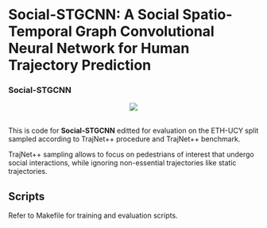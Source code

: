 # Social-STGCNN: A Social Spatio-Temporal Graph Convolutional Neural Network for Human Trajectory Prediction


### Social-STGCNN
<div align='center'>
<img src="images/Social-STGCNN-Teaser_.jpg"></img>
</div>
<br />

This is code for **Social-STGCNN** editted for evaluation on the ETH-UCY split sampled according to TrajNet++ procedure and TrajNet++ benchmark.

TrajNet++ sampling allows to focus on pedestrians of interest that undergo social interactions, while ignoring non-essential trajectories like static trajectories.

## Scripts

Refer to Makefile for training and evaluation scripts.
